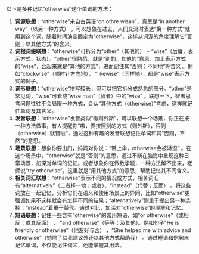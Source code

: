 以下是多种记忆“otherwise”这个单词的方法：
1. **词源联想**：“otherwise”来自古英语“on othre wisan”，意思是“in another way”（以另一种方式） 。可以想象在过去，人们交流时表达“换一种方式”就用到这个词，随着时间演变固定为“otherwise”，这样从词源的角度理解它“否则；以其他方式”的含义。
2. **词根词缀联想**：“otherwise”可拆分为“other”（其他的） + “wise”（后缀，表示方式、状态）。“other”很熟悉，就是“别的、其他的”意思，加上表示方式的“wise”，合起来就是“其他的方式”，进而记住其“否则；不同地”等含义 。例如“clockwise”（顺时针方向地）， “likewise”（同样地），都是“wise”表示方式的例子。
3. **词形联想**：“otherwise”拼写较长，但可以把它拆分成熟悉的部分。“other”是常见词，“wise”可看成“wise man”（智者）中的“wise” 。联想一下，智者思考问题往往不会局限一种方式，会从“其他方式（otherwise）”考虑，这样就记住单词及其含义。
4. **发音联想**：“otherwise”发音类似“嗷则外斯”，可以联想一个场景，你正在按一种方法做事，有人提醒你“嗷，要按照别的方式（则外斯），否则（otherwise）就错啦”，通过这种有趣的发音联想记住单词和其“否则，不然”的意思。
5. **场景联想**：想象你要出门，妈妈对你说：“带上伞，otherwise会被淋湿” 。在这个场景中，“otherwise”就是“否则”的意思，通过不断在脑海中重现这种日常场景，加深对单词的记忆。或者想象你在做数学题，一种方法解不出来，老师说“try otherwise”，这里就是“用其他方式”的意思，帮助记忆其不同含义。
6. **相关词汇联想**：“otherwise”表示不同的情况或方式，相关词汇有“alternatively”（二者择一地；或者）、“instead”（代替；反而） 。将这些词放在一起记忆，分析它们在语义和使用场景上的异同，比如“otherwise”更强调如果不这样就会有怎样不同的结果；“alternatively”侧重于提出另一种选择；“instead”着重于替代。通过对比，加深对“otherwise”的理解和记忆。
7. **短语联想**：记住一些含有“otherwise”的常用短语，如“or otherwise”（或相反；或其反面） ， “and otherwise”（等等；及其他）。例如句子“He is friendly or otherwise”（他友好与否） ，“She helped me with advice and otherwise”（她除了给我建议外还以其他方式帮助我） 。通过短语和例句来记忆单词，不仅能记住词义，还能掌握其用法。 